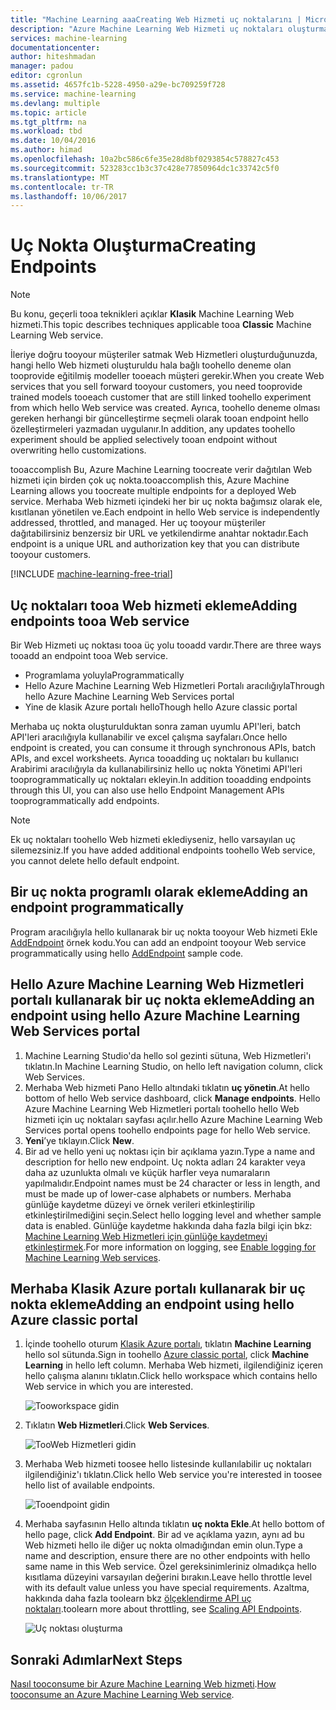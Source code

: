 ```yaml
---
title: "Machine Learning aaaCreating Web Hizmeti uç noktalarını | Microsoft Docs"
description: "Azure Machine Learning Web Hizmeti uç noktaları oluşturma"
services: machine-learning
documentationcenter: 
author: hiteshmadan
manager: padou
editor: cgronlun
ms.assetid: 4657fc1b-5228-4950-a29e-bc709259f728
ms.service: machine-learning
ms.devlang: multiple
ms.topic: article
ms.tgt_pltfrm: na
ms.workload: tbd
ms.date: 10/04/2016
ms.author: himad
ms.openlocfilehash: 10a2bc586c6fe35e28d8bf0293854c578827c453
ms.sourcegitcommit: 523283cc1b3c37c428e77850964dc1c33742c5f0
ms.translationtype: MT
ms.contentlocale: tr-TR
ms.lasthandoff: 10/06/2017
---
```

# <a name="creating-endpoints"></a><span data-ttu-id="69e65-103">Uç Nokta Oluşturma</span><span class="sxs-lookup"><span data-stu-id="69e65-103">Creating Endpoints</span></span>
> [!NOTE]
>  <span data-ttu-id="69e65-104">Bu konu, geçerli tooa teknikleri açıklar **Klasik** Machine Learning Web hizmeti.</span><span class="sxs-lookup"><span data-stu-id="69e65-104">This topic describes techniques applicable tooa **Classic** Machine Learning Web service.</span></span>
> 
> 

<span data-ttu-id="69e65-105">İleriye doğru tooyour müşteriler satmak Web Hizmetleri oluşturduğunuzda, hangi hello Web hizmeti oluşturuldu hala bağlı toohello deneme olan tooprovide eğitilmiş modeller tooeach müşteri gerekir.</span><span class="sxs-lookup"><span data-stu-id="69e65-105">When you create Web services that you sell forward tooyour customers, you need tooprovide trained models tooeach customer that are still linked toohello experiment from which hello Web service was created.</span></span> <span data-ttu-id="69e65-106">Ayrıca, toohello deneme olması gereken herhangi bir güncelleştirme seçmeli olarak tooan endpoint hello özelleştirmeleri yazmadan uygulanır.</span><span class="sxs-lookup"><span data-stu-id="69e65-106">In addition, any updates toohello experiment should be applied selectively tooan endpoint without overwriting hello customizations.</span></span>

<span data-ttu-id="69e65-107">tooaccomplish Bu, Azure Machine Learning toocreate verir dağıtılan Web hizmeti için birden çok uç nokta.</span><span class="sxs-lookup"><span data-stu-id="69e65-107">tooaccomplish this, Azure Machine Learning allows you toocreate multiple endpoints for a deployed Web service.</span></span> <span data-ttu-id="69e65-108">Merhaba Web hizmeti içindeki her bir uç nokta bağımsız olarak ele, kısıtlanan yönetilen ve.</span><span class="sxs-lookup"><span data-stu-id="69e65-108">Each endpoint in hello Web service is independently addressed, throttled, and managed.</span></span> <span data-ttu-id="69e65-109">Her uç tooyour müşteriler dağıtabilirsiniz benzersiz bir URL ve yetkilendirme anahtar noktadır.</span><span class="sxs-lookup"><span data-stu-id="69e65-109">Each endpoint is a unique URL and authorization key that you can distribute tooyour customers.</span></span>

[!INCLUDE [machine-learning-free-trial](../../includes/machine-learning-free-trial.md)]

## <a name="adding-endpoints-tooa-web-service"></a><span data-ttu-id="69e65-110">Uç noktaları tooa Web hizmeti ekleme</span><span class="sxs-lookup"><span data-stu-id="69e65-110">Adding endpoints tooa Web service</span></span>
<span data-ttu-id="69e65-111">Bir Web Hizmeti uç noktası tooa üç yolu tooadd vardır.</span><span class="sxs-lookup"><span data-stu-id="69e65-111">There are three ways tooadd an endpoint tooa Web service.</span></span>

* <span data-ttu-id="69e65-112">Programlama yoluyla</span><span class="sxs-lookup"><span data-stu-id="69e65-112">Programmatically</span></span>
* <span data-ttu-id="69e65-113">Hello Azure Machine Learning Web Hizmetleri Portalı aracılığıyla</span><span class="sxs-lookup"><span data-stu-id="69e65-113">Through hello Azure Machine Learning Web Services portal</span></span>
* <span data-ttu-id="69e65-114">Yine de klasik Azure portalı hello</span><span class="sxs-lookup"><span data-stu-id="69e65-114">Though hello Azure classic portal</span></span>

<span data-ttu-id="69e65-115">Merhaba uç nokta oluşturulduktan sonra zaman uyumlu API'leri, batch API'leri aracılığıyla kullanabilir ve excel çalışma sayfaları.</span><span class="sxs-lookup"><span data-stu-id="69e65-115">Once hello endpoint is created, you can consume it through synchronous APIs, batch APIs, and excel worksheets.</span></span> <span data-ttu-id="69e65-116">Ayrıca tooadding uç noktaları bu kullanıcı Arabirimi aracılığıyla da kullanabilirsiniz hello uç nokta Yönetimi API'leri tooprogrammatically uç noktaları ekleyin.</span><span class="sxs-lookup"><span data-stu-id="69e65-116">In addition tooadding endpoints through this UI, you can also use hello Endpoint Management APIs tooprogrammatically add endpoints.</span></span>

> [!NOTE]
> <span data-ttu-id="69e65-117">Ek uç noktaları toohello Web hizmeti eklediyseniz, hello varsayılan uç silemezsiniz.</span><span class="sxs-lookup"><span data-stu-id="69e65-117">If you have added additional endpoints toohello Web service, you cannot delete hello default endpoint.</span></span>
> 
> 

## <a name="adding-an-endpoint-programmatically"></a><span data-ttu-id="69e65-118">Bir uç nokta programlı olarak ekleme</span><span class="sxs-lookup"><span data-stu-id="69e65-118">Adding an endpoint programmatically</span></span>
<span data-ttu-id="69e65-119">Program aracılığıyla hello kullanarak bir uç nokta tooyour Web hizmeti Ekle [AddEndpoint](https://github.com/raymondlaghaeian/AML_EndpointMgmt/blob/master/Program.cs) örnek kodu.</span><span class="sxs-lookup"><span data-stu-id="69e65-119">You can add an endpoint tooyour Web service programmatically using hello [AddEndpoint](https://github.com/raymondlaghaeian/AML_EndpointMgmt/blob/master/Program.cs) sample code.</span></span>

## <a name="adding-an-endpoint-using-hello-azure-machine-learning-web-services-portal"></a><span data-ttu-id="69e65-120">Hello Azure Machine Learning Web Hizmetleri portalı kullanarak bir uç nokta ekleme</span><span class="sxs-lookup"><span data-stu-id="69e65-120">Adding an endpoint using hello Azure Machine Learning Web Services portal</span></span>
1. <span data-ttu-id="69e65-121">Machine Learning Studio'da hello sol gezinti sütuna, Web Hizmetleri'ı tıklatın.</span><span class="sxs-lookup"><span data-stu-id="69e65-121">In Machine Learning Studio, on hello left navigation column, click Web Services.</span></span>
2. <span data-ttu-id="69e65-122">Merhaba Web hizmeti Pano Hello altındaki tıklatın **uç yönetin**.</span><span class="sxs-lookup"><span data-stu-id="69e65-122">At hello bottom of hello Web service dashboard, click **Manage endpoints**.</span></span> <span data-ttu-id="69e65-123">Hello Azure Machine Learning Web Hizmetleri portalı toohello hello Web hizmeti için uç noktaları sayfası açılır.</span><span class="sxs-lookup"><span data-stu-id="69e65-123">hello Azure Machine Learning Web Services portal opens toohello endpoints page for hello Web service.</span></span>
3. <span data-ttu-id="69e65-124">**Yeni**’ye tıklayın.</span><span class="sxs-lookup"><span data-stu-id="69e65-124">Click **New**.</span></span>
4. <span data-ttu-id="69e65-125">Bir ad ve hello yeni uç noktası için bir açıklama yazın.</span><span class="sxs-lookup"><span data-stu-id="69e65-125">Type a name and description for hello new endpoint.</span></span> <span data-ttu-id="69e65-126">Uç nokta adları 24 karakter veya daha az uzunlukta olmalı ve küçük harfler veya numaraların yapılmalıdır.</span><span class="sxs-lookup"><span data-stu-id="69e65-126">Endpoint names must be 24 character or less in length, and must be made up of lower-case alphabets or numbers.</span></span> <span data-ttu-id="69e65-127">Merhaba günlüğe kaydetme düzeyi ve örnek verileri etkinleştirilip etkinleştirilmediğini seçin.</span><span class="sxs-lookup"><span data-stu-id="69e65-127">Select hello logging level and whether sample data is enabled.</span></span> <span data-ttu-id="69e65-128">Günlüğe kaydetme hakkında daha fazla bilgi için bkz: [Machine Learning Web Hizmetleri için günlüğe kaydetmeyi etkinleştirmek](machine-learning-web-services-logging.md).</span><span class="sxs-lookup"><span data-stu-id="69e65-128">For more information on logging, see [Enable logging for Machine Learning Web services](machine-learning-web-services-logging.md).</span></span>

## <a name="adding-an-endpoint-using-hello-azure-classic-portal"></a><span data-ttu-id="69e65-129">Merhaba Klasik Azure portalı kullanarak bir uç nokta ekleme</span><span class="sxs-lookup"><span data-stu-id="69e65-129">Adding an endpoint using hello Azure classic portal</span></span>
1. <span data-ttu-id="69e65-130">İçinde toohello oturum [Klasik Azure portalı](http://manage.windowsazure.com), tıklatın **Machine Learning** hello sol sütunda.</span><span class="sxs-lookup"><span data-stu-id="69e65-130">Sign in toohello [Azure classic portal](http://manage.windowsazure.com), click **Machine Learning** in hello left column.</span></span> <span data-ttu-id="69e65-131">Merhaba Web hizmeti, ilgilendiğiniz içeren hello çalışma alanını tıklatın.</span><span class="sxs-lookup"><span data-stu-id="69e65-131">Click hello workspace which contains hello Web service in which you are interested.</span></span>
   
    ![Tooworkspace gidin](./media/machine-learning-create-endpoint/figure-1.png)
2. <span data-ttu-id="69e65-133">Tıklatın **Web Hizmetleri**.</span><span class="sxs-lookup"><span data-stu-id="69e65-133">Click **Web Services**.</span></span>
   
    ![TooWeb Hizmetleri gidin](./media/machine-learning-create-endpoint/figure-2.png)
3. <span data-ttu-id="69e65-135">Merhaba Web hizmeti toosee hello listesinde kullanılabilir uç noktaları ilgilendiğiniz'ı tıklatın.</span><span class="sxs-lookup"><span data-stu-id="69e65-135">Click hello Web service you're interested in toosee hello list of available endpoints.</span></span>
   
    ![Tooendpoint gidin](./media/machine-learning-create-endpoint/figure-3.png)
4. <span data-ttu-id="69e65-137">Merhaba sayfasının Hello altında tıklatın **uç nokta Ekle**.</span><span class="sxs-lookup"><span data-stu-id="69e65-137">At hello bottom of hello page, click **Add Endpoint**.</span></span> <span data-ttu-id="69e65-138">Bir ad ve açıklama yazın, aynı ad bu Web hizmeti hello ile diğer uç nokta olmadığından emin olun.</span><span class="sxs-lookup"><span data-stu-id="69e65-138">Type a name and description, ensure there are no other endpoints with hello same name in this Web service.</span></span> <span data-ttu-id="69e65-139">Özel gereksinimleriniz olmadıkça hello kısıtlama düzeyini varsayılan değerini bırakın.</span><span class="sxs-lookup"><span data-stu-id="69e65-139">Leave hello throttle level with its default value unless you have special requirements.</span></span> <span data-ttu-id="69e65-140">Azaltma, hakkında daha fazla toolearn bkz [ölçeklendirme API uç noktaları](machine-learning-scaling-webservice.md).</span><span class="sxs-lookup"><span data-stu-id="69e65-140">toolearn more about throttling, see [Scaling API Endpoints](machine-learning-scaling-webservice.md).</span></span>
   
    ![Uç noktası oluşturma](./media/machine-learning-create-endpoint/figure-4.png)

## <a name="next-steps"></a><span data-ttu-id="69e65-142">Sonraki Adımlar</span><span class="sxs-lookup"><span data-stu-id="69e65-142">Next Steps</span></span>
<span data-ttu-id="69e65-143">[Nasıl tooconsume bir Azure Machine Learning Web hizmeti](machine-learning-consume-web-services.md).</span><span class="sxs-lookup"><span data-stu-id="69e65-143">[How tooconsume an Azure Machine Learning Web service](machine-learning-consume-web-services.md).</span></span>

